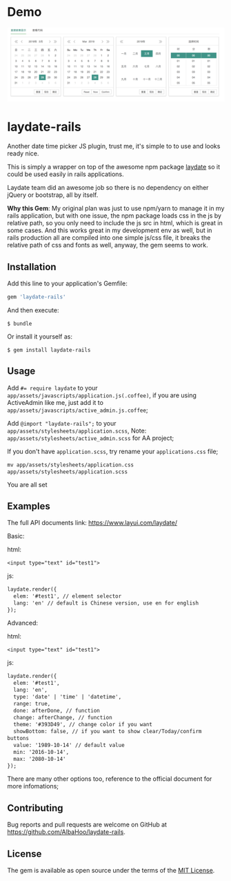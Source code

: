 # Demo
![demo](./demo-images/all.png?raw=true)


# laydate-rails

Another date time picker JS plugin, trust me, it's simple to to use and looks ready nice.

This is simply a wrapper on top of the awesome npm package [laydate](https://www.layui.com/laydate/) so it could be used easily in rails applications.

Laydate team did an awesome job so there is no dependency on either jQuery or bootstrap, all by itself.

**Why this Gem**: My original plan was just to use npm/yarn to manage it in my rails application, but with one issue, the npm package loads css in the js by relative path, so you only need to include the js src in html, which is great in some cases. And this works great in my development env as well, but in rails production all are compiled into one simple js/css file, it breaks the relative path of css and fonts as well, anyway, the gem seems to work.

## Installation

Add this line to your application's Gemfile:

```ruby
gem 'laydate-rails'
```

And then execute:

    $ bundle

Or install it yourself as:

    $ gem install laydate-rails

## Usage

Add `#= require laydate` to your `app/assets/javascripts/application.js(.coffee)`, if you are using ActiveAdmin like me, just add it to `app/assets/javascripts/active_admin.js.coffee`;

Add `@import "laydate-rails";` to your `app/assets/stylesheets/application.scss`, Note: `app/assets/stylesheets/active_admin.scss` for AA project;

If you don't have `application.scss`, try rename your `applications.css` file;

    mv app/assets/stylesheets/application.css app/assets/stylesheets/application.scss

You are all set

## Examples
The full API documents link: https://www.layui.com/laydate/

Basic:

html:
```
<input type="text" id="test1">
```

js:
```
laydate.render({
  elem: '#test1', // element selector
  lang: 'en' // default is Chinese version, use en for english
});
```

Advanced:

html:
```
<input type="text" id="test1">
```

js:
```
laydate.render({
  elem: '#test1',
  lang: 'en',
  type: 'date' | 'time' | 'datetime',
  range: true,
  done: afterDone, // function
  change: afterChange, // function
  theme: '#393D49', // change color if you want
  showBottom: false, // if you want to show clear/Today/confirm buttons
  value: '1989-10-14' // default value
  min: '2016-10-14',
  max: '2080-10-14'
});
```

There are many other options too, reference to the official document for more infomations;

## Contributing

Bug reports and pull requests are welcome on GitHub at https://github.com/AlbaHoo/laydate-rails.

## License

The gem is available as open source under the terms of the [MIT License](https://opensource.org/licenses/MIT).
